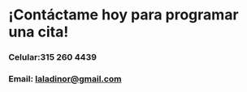 # ¡Contáctame hoy para programar una cita!

###

### Celular:315 260 4439

### Email: laladinor@gmail.com
